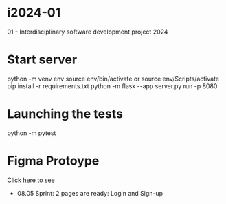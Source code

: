 # i2024-01

01 - Interdisciplinary software development project 2024

# Start server

python -m venv env
source env/bin/activate or source env/Scripts/activate
pip install -r requirements.txt
python -m flask --app server.py run -p 8080

# Launching the tests

python -m pytest

# Figma Protoype

[Click here to see](https://www.figma.com/file/i4kBOjXujUCSRCTqqZN0t1/Untitled?type=design&node-id=2-2&mode=design&t=jLaXilhcNJV8Ya2w-0)

- 08.05 Sprint: 2 pages are ready: Login and Sign-up
